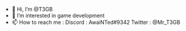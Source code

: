- 👋 Hi, I’m @T3GB
- 👀 I’m interested in game development
- 📫 How to reach me : Discord : AwaiNTed#9342 Twitter : @Mr_T3GB

<!---
T3GB/T3GB is a ✨ special ✨ repository because its `README.md` (this file) appears on your GitHub profile.
You can click the Preview link to take a look at your changes.
--->

